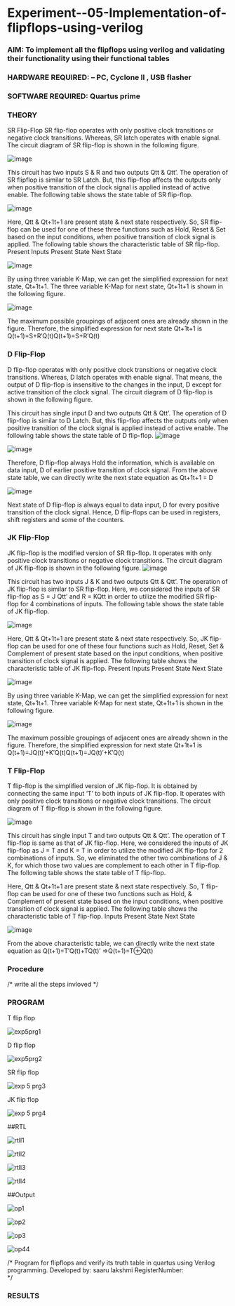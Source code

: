 # Experiment--05-Implementation-of-flipflops-using-verilog
### AIM: To implement all the flipflops using verilog and validating their functionality using their functional tables
### HARDWARE REQUIRED:  – PC, Cyclone II , USB flasher
### SOFTWARE REQUIRED:   Quartus prime
### THEORY 
SR Flip-Flop
SR flip-flop operates with only positive clock transitions or negative clock transitions. Whereas, SR latch operates with enable signal. The circuit diagram of SR flip-flop is shown in the following figure.

![image](https://user-images.githubusercontent.com/36288975/167910294-bb550548-b1dc-4cba-9044-31d9037d476b.png)

 
This circuit has two inputs S & R and two outputs Qtt & Qtt’. The operation of SR flipflop is similar to SR Latch. But, this flip-flop affects the outputs only when positive transition of the clock signal is applied instead of active enable.
The following table shows the state table of SR flip-flop.


![image](https://user-images.githubusercontent.com/36288975/167910648-ced88e69-869c-42e2-9718-a285a3902446.png)


Here, Qtt & Qt+1t+1 are present state & next state respectively. So, SR flip-flop can be used for one of these three functions such as Hold, Reset & Set based on the input conditions, when positive transition of clock signal is applied. The following table shows the characteristic table of SR flip-flop.
Present Inputs	Present State	Next State


![image](https://user-images.githubusercontent.com/36288975/167908180-5fc9d589-1cb5-41f5-b2c8-927e04f5f387.png)

By using three variable K-Map, we can get the simplified expression for next state, Qt+1t+1. The three variable K-Map for next state, Qt+1t+1 is shown in the following figure.

![image](https://user-images.githubusercontent.com/36288975/167908214-25b30a54-db20-4bcb-9385-5f93a1982a09.png)

 
The maximum possible groupings of adjacent ones are already shown in the figure. Therefore, the simplified expression for next state Qt+1t+1 is
Q(t+1)=S+R′Q(t)Q(t+1)=S+R′Q(t)


### D Flip-Flop
D flip-flop operates with only positive clock transitions or negative clock transitions. Whereas, D latch operates with enable signal. That means, the output of D flip-flop is insensitive to the changes in the input, D except for active transition of the clock signal. The circuit diagram of D flip-flop is shown in the following figure.
 
This circuit has single input D and two outputs Qtt & Qtt’. The operation of D flip-flop is similar to D Latch. But, this flip-flop affects the outputs only when positive transition of the clock signal is applied instead of active enable.
The following table shows the state table of D flip-flop.
![image](https://user-images.githubusercontent.com/36288975/167908342-e03f0cbb-5958-43bb-b74a-5e3ec2341675.png)

![image](https://user-images.githubusercontent.com/36288975/167910325-aeef0739-0a54-40e2-bebd-6f5fa0cad10e.png)



Therefore, D flip-flop always Hold the information, which is available on data input, D of earlier positive transition of clock signal. From the above state table, we can directly write the next state equation as
Qt+1t+1 = D



![image](https://user-images.githubusercontent.com/36288975/167908850-d39d07ba-7f9d-490a-b9f2-274e189fd047.png)

Next state of D flip-flop is always equal to data input, D for every positive transition of the clock signal. Hence, D flip-flops can be used in registers, shift registers and some of the counters.


### JK Flip-Flop
JK flip-flop is the modified version of SR flip-flop. It operates with only positive clock transitions or negative clock transitions. The circuit diagram of JK flip-flop is shown in the following figure.
![image](https://user-images.githubusercontent.com/36288975/167910378-d2d984a7-2815-4d17-8c41-ee4bdf59ec24.png) 

 
This circuit has two inputs J & K and two outputs Qtt & Qtt’. The operation of JK flip-flop is similar to SR flip-flop. Here, we considered the inputs of SR flip-flop as S = J Qtt’ and R = KQtt in order to utilize the modified SR flip-flop for 4 combinations of inputs.
The following table shows the state table of JK flip-flop.


![image](https://user-images.githubusercontent.com/36288975/167908575-59c35afb-50d3-46a2-888c-47478a3179d5.png)

Here, Qtt & Qt+1t+1 are present state & next state respectively. So, JK flip-flop can be used for one of these four functions such as Hold, Reset, Set & Complement of present state based on the input conditions, when positive transition of clock signal is applied. The following table shows the characteristic table of JK flip-flop.
Present Inputs	Present State	Next State

![image](https://user-images.githubusercontent.com/36288975/167908664-c854ffe9-0bd3-44c2-bfa6-e53928181c69.png)


By using three variable K-Map, we can get the simplified expression for next state, Qt+1t+1. Three variable K-Map for next state, Qt+1t+1 is shown in the following figure.
 
 
 ![image](https://user-images.githubusercontent.com/36288975/167908688-fa93c3e9-8323-4864-947d-c11d163d5a90.png)

The maximum possible groupings of adjacent ones are already shown in the figure. Therefore, the simplified expression for next state Qt+1t+1 is
Q(t+1)=JQ(t)′+K′Q(t)Q(t+1)=JQ(t)′+K′Q(t)



### T Flip-Flop
T flip-flop is the simplified version of JK flip-flop. It is obtained by connecting the same input ‘T’ to both inputs of JK flip-flop. It operates with only positive clock transitions or negative clock transitions. The circuit diagram of T flip-flop is shown in the following figure.

![image](https://user-images.githubusercontent.com/36288975/167911534-5f3c445d-bc68-46e2-9a9c-7efce5febc60.png)



This circuit has single input T and two outputs Qtt & Qtt’. The operation of T flip-flop is same as that of JK flip-flop. Here, we considered the inputs of JK flip-flop as J = T and K = T in order to utilize the modified JK flip-flop for 2 combinations of inputs. So, we eliminated the other two combinations of J & K, for which those two values are complement to each other in T flip-flop.
The following table shows the state table of T flip-flop.



Here, Qtt & Qt+1t+1 are present state & next state respectively. So, T flip-flop can be used for one of these two functions such as Hold, & Complement of present state based on the input conditions, when positive transition of clock signal is applied. The following table shows the characteristic table of T flip-flop.
Inputs	Present State	Next State


![image](https://user-images.githubusercontent.com/36288975/167909015-53aa9450-3f28-4202-887a-79d88228f8a0.png)

From the above characteristic table, we can directly write the next state equation as
Q(t+1)=T′Q(t)+TQ(t)′
⇒Q(t+1)=T⊕Q(t)

### Procedure
/* write all the steps invloved */



### PROGRAM 

T flip flop

![exp5prg1](https://github.com/Saarulakshmi/Experiment--05-Implementation-of-flipflops-using-verilog/assets/155513241/a66ca96d-9b91-4018-8793-6f92b7d9178c)

D flip flop

![exp5prg2](https://github.com/Saarulakshmi/Experiment--05-Implementation-of-flipflops-using-verilog/assets/155513241/6e6da4ef-619f-4e91-a75d-6f1398075659)


SR flip flop

![exp 5 prg3](https://github.com/Saarulakshmi/Experiment--05-Implementation-of-flipflops-using-verilog/assets/155513241/cbc9990f-ec56-42a9-b454-6a646ecb9955)


JK flip flop

![exp 5 prg4](https://github.com/Saarulakshmi/Experiment--05-Implementation-of-flipflops-using-verilog/assets/155513241/7dfe2c0f-bf96-4998-a3eb-26b3f8abb5df)


##RTL

![rtll1](https://github.com/Saarulakshmi/Experiment--05-Implementation-of-flipflops-using-verilog/assets/155513241/30b7c084-cc9a-43c8-8817-388acfcdfc6e)


![rtll2](https://github.com/Saarulakshmi/Experiment--05-Implementation-of-flipflops-using-verilog/assets/155513241/e767e02c-3fdb-47a6-b597-e42f3a5d8cec)


![rtll3](https://github.com/Saarulakshmi/Experiment--05-Implementation-of-flipflops-using-verilog/assets/155513241/73b7f3bf-828d-4556-9a44-5428a9d18021)


![rtll4](https://github.com/Saarulakshmi/Experiment--05-Implementation-of-flipflops-using-verilog/assets/155513241/37a5bda8-5761-46ae-9038-c310cba3a6b4)


##Output

![op1](https://github.com/Saarulakshmi/Experiment--05-Implementation-of-flipflops-using-verilog/assets/155513241/329f32be-3db8-4e67-8fb8-9d1b67981339)


![op2](https://github.com/Saarulakshmi/Experiment--05-Implementation-of-flipflops-using-verilog/assets/155513241/d4bc6e6f-d844-41e5-8869-98de7ea8a2b0)


![op3](https://github.com/Saarulakshmi/Experiment--05-Implementation-of-flipflops-using-verilog/assets/155513241/e8278128-026c-4560-9c43-a42c454690a2)


![op44](https://github.com/Saarulakshmi/Experiment--05-Implementation-of-flipflops-using-verilog/assets/155513241/ea7f4337-0684-4dd2-ba66-d86649a7f753)
















/*
Program for flipflops  and verify its truth table in quartus using Verilog programming.
Developed by: saaru lakshmi
RegisterNumber:  
*/











### RESULTS 
